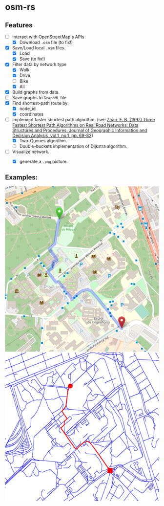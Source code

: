 # osm-rs

## Features
- [ ] Interact with OpenStreetMap's APIs
    - [X] Download `.osm` file (to fix!)
- [X] Save/Load local `.osm` files.
    - [X] Load
    - [X] Save (to fix!)
- [X] Filter data by network type
    - [X] Walk
    - [X] Drive
    - [ ] Bike
    - [X] All
- [X] Build graphs from data.
- [ ] Save graphs to `GraphML` file
- [X] Find shortest-path route by:
    - [X] node_id
    - [X] coordinates
- [ ] Implement faster shortest path algorithm. (see [Zhan, F. B. (1997) Three Fastest Shortest Path Algorithms on Real Road Networks: Data Structures
and Procedures. Journal of Geographic Information and Decision Analysis, vol.1, no.1, pp. 69-82](https://publish.uwo.ca/~jmalczew/gida_1/Zhan/Zhan.htm))
    - [X] Two-Queues algorithm. 
    - [ ] Double-buckets implementation of Dijkstra algorithm.
- [ ] Visualize network.
    - [X] generate a `.png` picture.


## Examples: 
![image info](images/test1.png)
![image info](images/test1output.png)
